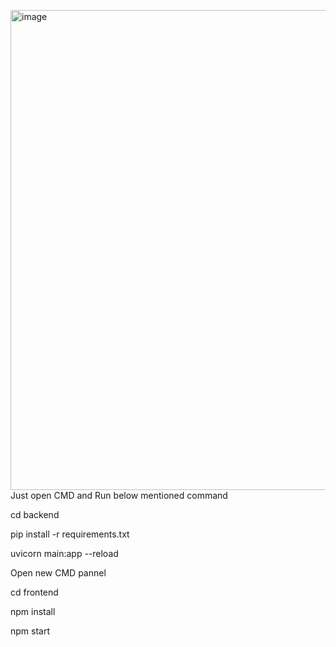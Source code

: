 <img width="1366" height="768" alt="image" src="https://github.com/user-attachments/assets/1fd9f1ef-d0bc-46aa-a5b2-35a4ecd8604f" />Just open CMD and Run below mentioned command 

cd backend

pip install -r requirements.txt

uvicorn main:app --reload

Open new CMD pannel 

cd frontend

npm install

npm start
